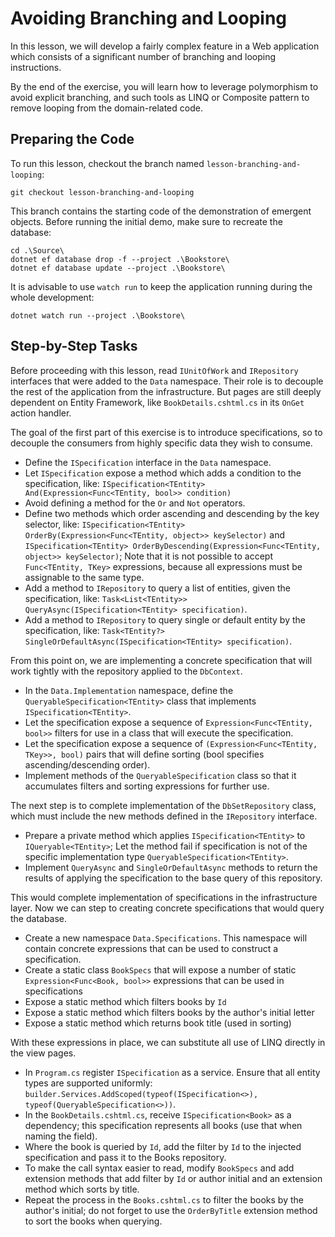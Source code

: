 # Avoiding Branching and Looping

In this lesson, we will develop a fairly complex feature in a Web application which consists of a significant number of branching and looping instructions.

By the end of the exercise, you will learn how to leverage polymorphism to avoid explicit branching, and such tools as LINQ or Composite pattern to remove looping from the domain-related code.

## Preparing the Code

To run this lesson, checkout the branch named `lesson-branching-and-looping`:

```
git checkout lesson-branching-and-looping
```

This branch contains the starting code of the demonstration of emergent objects. Before running the initial demo, make sure to recreate the database:

```
cd .\Source\
dotnet ef database drop -f --project .\Bookstore\
dotnet ef database update --project .\Bookstore\
```

It is advisable to use `watch run` to keep the application running during the whole development:

```
dotnet watch run --project .\Bookstore\
```

## Step-by-Step Tasks

Before proceeding with this lesson, read `IUnitOfWork` and `IRepository` interfaces that were added to the `Data` namespace. Their role is to decouple the rest of the application from the infrastructure. But pages are still deeply dependent on Entity Framework, like `BookDetails.cshtml.cs` in its `OnGet` action handler.

The goal of the first part of this exercise is to introduce specifications, so to decouple the consumers from highly specific data they wish to consume.

  - Define the `ISpecification` interface in the `Data` namespace.
  - Let `ISpecification` expose a method which adds a condition to the specification, like: `ISpecification<TEntity> And(Expression<Func<TEntity, bool>> condition)`
  - Avoid defining a method for the `Or` and `Not` operators.
  - Define two methods which order ascending and descending by the key selector, like: `ISpecification<TEntity> OrderBy(Expression<Func<TEntity, object>> keySelector)` and `ISpecification<TEntity> OrderByDescending(Expression<Func<TEntity, object>> keySelector)`; Note that it is not possible to accept `Func<TEntity, TKey>` expressions, because all expressions must be assignable to the same type.
  - Add a method to `IRepository` to query a list of entities, given the specification, like: `Task<List<TEntity>> QueryAsync(ISpecification<TEntity> specification)`.
  - Add a method to `IRepository` to query single or default entity by the specification, like: `Task<TEntity?> SingleOrDefaultAsync(ISpecification<TEntity> specification)`.

From this point on, we are implementing a concrete specification that will work tightly with the repository applied to the `DbContext`.

  - In the `Data.Implementation` namespace, define the `QueryableSpecification<TEntity>` class that implements `ISpecification<TEntity>`.
  - Let the specification expose a sequence of `Expression<Func<TEntity, bool>>` filters for use in a class that will execute the specification.
  - Let the specification expose a sequence of `(Expression<Func<TEntity, TKey>>, bool)` pairs that will define sorting (bool specifies ascending/descending order).
  - Implement methods of the `QueryableSpecification` class so that it accumulates filters and sorting expressions for further use.
	
The next step is to complete implementation of the `DbSetRepository` class, which must include the new methods defined in the `IRepository` interface.

  - Prepare a private method which applies `ISpecification<TEntity>` to `IQueryable<TEntity>`; Let the method fail if specification is not of the specific implementation type `QueryableSpecification<TEntity>`.
  - Implement `QueryAsync` and `SingleOrDefaultAsync` methods to return the results of applying the specification to the base query of this repository.

This would complete implementation of specifications in the infrastructure layer. Now we can step to creating concrete specifications that would query the database.

  - Create a new namespace `Data.Specifications`. This namespace will contain concrete expressions that can be used to construct a specification.
  - Create a static class `BookSpecs` that will expose a number of static `Expression<Func<Book, bool>>` expressions that can be used in specifications
  - Expose a static method which filters books by `Id`
  - Expose a static method which filters books by the author's initial letter
  - Expose a static method which returns book title (used in sorting)

With these expressions in place, we can substitute all use of LINQ directly in the view pages.

  - In `Program.cs` register `ISpecification` as a service. Ensure that all entity types are supported uniformly: `builder.Services.AddScoped(typeof(ISpecification<>), typeof(QueryableSpecification<>))`.
  - In the `BookDetails.cshtml.cs`, receive `ISpecification<Book>` as a dependency; this specification represents all books (use that when naming the field).
  - Where the book is queried by `Id`, add the filter by `Id` to the injected specification and pass it to the Books repository.
  - To make the call syntax easier to read, modify `BookSpecs` and add extension methods that add filter by `Id` or author initial and an extension method which sorts by title.
  - Repeat the process in the `Books.cshtml.cs` to filter the books by the author's initial; do not forget to use the `OrderByTitle` extension method to sort the books when querying.